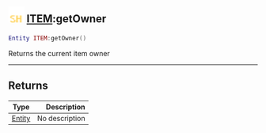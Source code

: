 ## <img src="../../.gitbook/assets/shared.png" width="32" height="32" /> [ITEM](../item/README.md):getOwner

```lua
Entity ITEM:getOwner()
```

Returns the current item owner<br>

-----------------
## Returns

| Type   | Description |
| ------ | ----------: |
| [Entity](../entity/README.md) | No description |
